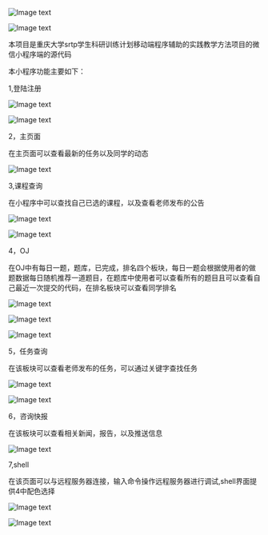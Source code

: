 
![Image text](https://raw.githubusercontent.com/morinoalter/EPCL/master/icon/EPCL.png)

![Image text](https://raw.githubusercontent.com/morinoalter/EPCL/master/icon/jiaoxue.png)

本项目是重庆大学srtp学生科研训练计划移动端程序辅助的实践教学方法项目的微信小程序端的源代码

本小程序功能主要如下：

1,登陆注册

![Image text](https://raw.githubusercontent.com/morinoalter/EPCL/master/img/1.png)

![Image text](https://raw.githubusercontent.com/morinoalter/EPCL/master/img/2.png)

2，主页面

在主页面可以查看最新的任务以及同学的动态

![Image text](https://raw.githubusercontent.com/morinoalter/EPCL/master/img/3.png)




3,课程查询

  在小程序中可以查找自己已选的课程，以及查看老师发布的公告
  
![Image text](https://raw.githubusercontent.com/morinoalter/EPCL/master/img/5.png)

![Image text](https://raw.githubusercontent.com/morinoalter/EPCL/master/img/6.png)

4，OJ

  在OJ中有每日一题，题库，已完成，排名四个板块，每日一题会根据使用者的做题数据每日随机推荐一道题目，在题库中使用者可以查看所有的题目且可以查看自己最近一次提交的代码，在排名板块可以查看同学排名

![Image text](https://raw.githubusercontent.com/morinoalter/EPCL/master/img/9.png)

![Image text](https://raw.githubusercontent.com/morinoalter/EPCL/master/img/10.png)

![Image text](https://raw.githubusercontent.com/morinoalter/EPCL/master/img/11.png)
 
 
  
5，任务查询
  
   在该板块可以查看老师发布的任务，可以通过关键字查找任务
  
  ![Image text](https://raw.githubusercontent.com/morinoalter/EPCL/master/img/8.png)

![Image text](https://raw.githubusercontent.com/morinoalter/EPCL/master/img/7.png)
  

6，咨询快报
  
  在该板块可以查看相关新闻，报告，以及推送信息

![Image text](https://raw.githubusercontent.com/morinoalter/EPCL/master/img/4.png)

7,shell
  
  在该页面可以与远程服务器连接，输入命令操作远程服务器进行调试,shell界面提供4中配色选择

![Image text](https://raw.githubusercontent.com/morinoalter/EPCL/master/img/12.png)

![Image text](https://raw.githubusercontent.com/morinoalter/EPCL/master/img/13.png)
